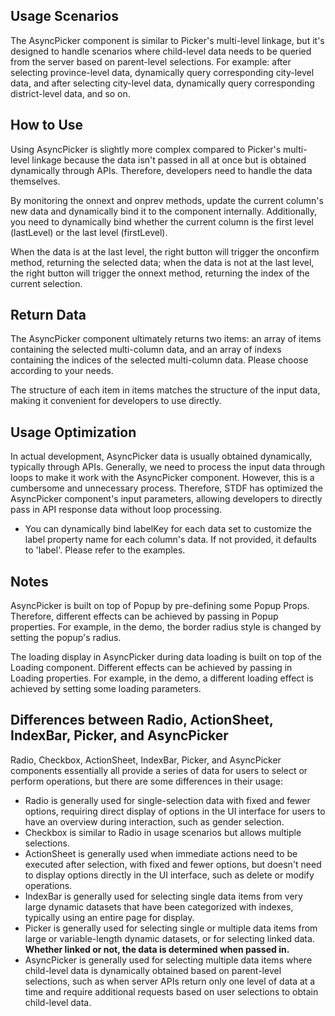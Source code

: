 ## Usage Scenarios

The AsyncPicker component is similar to Picker's multi-level linkage, but it's designed to handle scenarios where child-level data needs to be queried from the server based on parent-level selections. For example: after selecting province-level data, dynamically query corresponding city-level data, and after selecting city-level data, dynamically query corresponding district-level data, and so on.

## How to Use

Using AsyncPicker is slightly more complex compared to Picker's multi-level linkage because the data isn't passed in all at once but is obtained dynamically through APIs. Therefore, developers need to handle the data themselves.

By monitoring the onnext and onprev methods, update the current column's new data and dynamically bind it to the component internally. Additionally, you need to dynamically bind whether the current column is the first level (lastLevel) or the last level (firstLevel).

When the data is at the last level, the right button will trigger the onconfirm method, returning the selected data; when the data is not at the last level, the right button will trigger the onnext method, returning the index of the current selection.

## Return Data

The AsyncPicker component ultimately returns two items: an array of items containing the selected multi-column data, and an array of indexs containing the indices of the selected multi-column data. Please choose according to your needs.

The structure of each item in items matches the structure of the input data, making it convenient for developers to use directly.

## Usage Optimization

In actual development, AsyncPicker data is usually obtained dynamically, typically through APIs. Generally, we need to process the input data through loops to make it work with the AsyncPicker component. However, this is a cumbersome and unnecessary process. Therefore, STDF has optimized the AsyncPicker component's input parameters, allowing developers to directly pass in API response data without loop processing.

- You can dynamically bind labelKey for each data set to customize the label property name for each column's data. If not provided, it defaults to 'label'. Please refer to the examples.

## Notes

AsyncPicker is built on top of Popup by pre-defining some Popup Props. Therefore, different effects can be achieved by passing in Popup properties. For example, in the demo, the border radius style is changed by setting the popup's radius.

The loading display in AsyncPicker during data loading is built on top of the Loading component. Different effects can be achieved by passing in Loading properties. For example, in the demo, a different loading effect is achieved by setting some loading parameters.

## Differences between Radio, ActionSheet, IndexBar, Picker, and AsyncPicker

Radio, Checkbox, ActionSheet, IndexBar, Picker, and AsyncPicker components essentially all provide a series of data for users to select or perform operations, but there are some differences in their usage:

- Radio is generally used for single-selection data with fixed and fewer options, requiring direct display of options in the UI interface for users to have an overview during interaction, such as gender selection.
- Checkbox is similar to Radio in usage scenarios but allows multiple selections.
- ActionSheet is generally used when immediate actions need to be executed after selection, with fixed and fewer options, but doesn't need to display options directly in the UI interface, such as delete or modify operations.
- IndexBar is generally used for selecting single data items from very large dynamic datasets that have been categorized with indexes, typically using an entire page for display.
- Picker is generally used for selecting single or multiple data items from large or variable-length dynamic datasets, or for selecting linked data. **Whether linked or not, the data is determined when passed in.**
- AsyncPicker is generally used for selecting multiple data items where child-level data is dynamically obtained based on parent-level selections, such as when server APIs return only one level of data at a time and require additional requests based on user selections to obtain child-level data.
